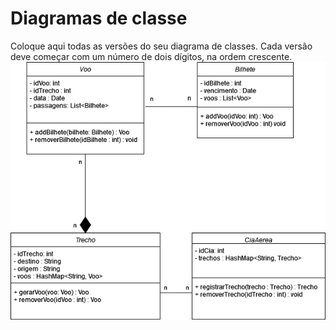 # Diagramas de classe
Coloque aqui todas as versões do seu diagrama de classes. Cada versão deve começar com um número de dois dígitos, na ordem crescente.
![Digrama v01](Versao01.png)